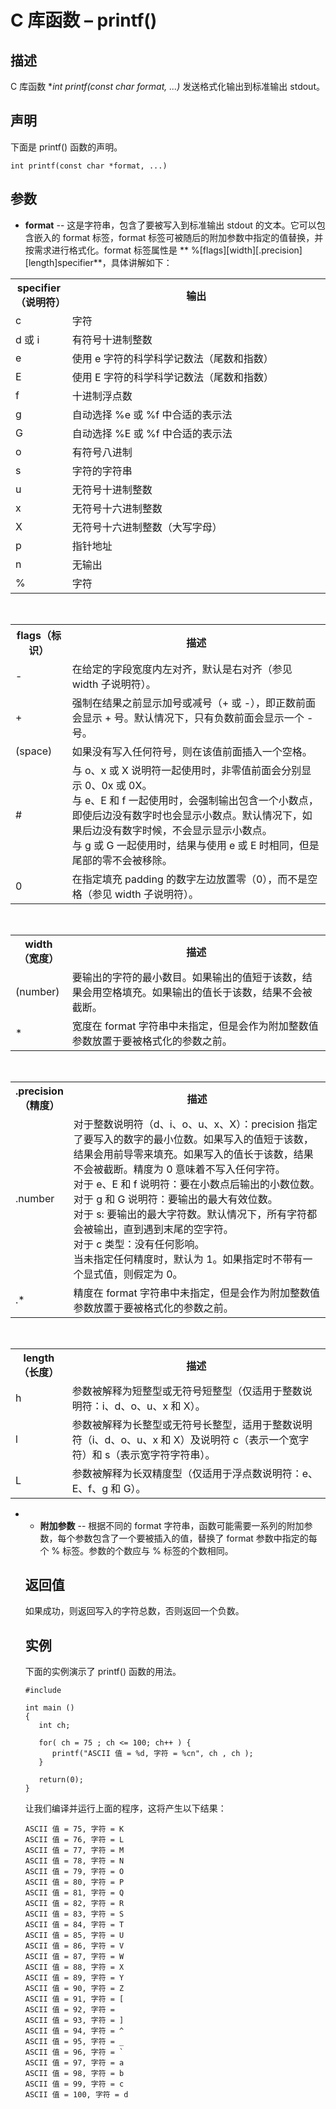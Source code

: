 # C 库函数 – printf()


## 描述

C 库函数 **int printf(const char *format, ...)** 发送格式化输出到标准输出 stdout。

## 声明

下面是 printf() 函数的声明。

    int printf(const char *format, ...)

## 参数

* **format** \-- 这是字符串，包含了要被写入到标准输出 stdout 的文本。它可以包含嵌入的 format 标签，format 标签可被随后的附加参数中指定的值替换，并按需求进行格式化。format 标签属性是 ** %[flags][width][.precision][length]specifier**，具体讲解如下：

</li> </ul> <table class="reference notranslate"> <tr><th style="width:18%">specifier（说明符）</th><th>输出</th></tr> <tr><td>c</td><td>字符</td></tr> <tr><td>d 或 i</td><td>有符号十进制整数</td></tr> <tr><td>e</td><td>使用 e 字符的科学科学记数法（尾数和指数）</td></tr> <tr><td>E</td><td>使用 E 字符的科学科学记数法（尾数和指数）</td></tr> <tr><td>f</td><td>十进制浮点数</td></tr> <tr><td>g</td><td>自动选择 %e 或 %f 中合适的表示法</td></tr> <tr><td>G</td><td>自动选择 %E 或 %f 中合适的表示法</td></tr> <tr><td>o</td><td>有符号八进制</td></tr> <tr><td>s</td><td>字符的字符串</td></tr> <tr><td>u</td><td>无符号十进制整数</td></tr> <tr><td>x</td><td>无符号十六进制整数</td></tr> <tr><td>X</td><td>无符号十六进制整数（大写字母）</td></tr> <tr><td>p</td><td>指针地址</td></tr> <tr><td>n</td><td>无输出</td></tr> <tr><td>%</td><td>字符</td></tr> </table> <br/> <table class="reference notranslate"> <tr><th style="width:18%">flags（标识）</th><th>描述</th></tr> <tr><td>-</td><td>在给定的字段宽度内左对齐，默认是右对齐（参见 width 子说明符）。</td></tr> <tr><td>+</td><td>强制在结果之前显示加号或减号（+ 或 -），即正数前面会显示 + 号。默认情况下，只有负数前面会显示一个 - 号。</td></tr> <tr><td>(space)</td><td>如果没有写入任何符号，则在该值前面插入一个空格。</td></tr> <tr><td>#</td><td>与 o、x 或 X 说明符一起使用时，非零值前面会分别显示 0、0x 或 0X。<br/> 与 e、E 和 f 一起使用时，会强制输出包含一个小数点，即使后边没有数字时也会显示小数点。默认情况下，如果后边没有数字时候，不会显示显示小数点。<br/> 与 g 或 G 一起使用时，结果与使用 e 或 E 时相同，但是尾部的零不会被移除。</td></tr> <tr><td>0</td><td>在指定填充 padding 的数字左边放置零（0），而不是空格（参见 width 子说明符）。</td></tr> </table> <br/> <table class="reference notranslate"> <tr><th style="width:18%">width（宽度）</th><th>描述</th></tr> <tr><td>(number)</td><td>要输出的字符的最小数目。如果输出的值短于该数，结果会用空格填充。如果输出的值长于该数，结果不会被截断。</td></tr> <tr><td>*</td><td>宽度在 format 字符串中未指定，但是会作为附加整数值参数放置于要被格式化的参数之前。</td></tr> </table> <br/> <table class="reference notranslate"> <tr><th style="width:18%">.precision（精度）</th><th>描述</th></tr> <tr><td>.number</td><td>对于整数说明符（d、i、o、u、x、X）：precision 指定了要写入的数字的最小位数。如果写入的值短于该数，结果会用前导零来填充。如果写入的值长于该数，结果不会被截断。精度为 0 意味着不写入任何字符。<br/> 对于 e、E 和 f 说明符：要在小数点后输出的小数位数。<br/> 对于 g 和 G 说明符：要输出的最大有效位数。<br/> 对于 s: 要输出的最大字符数。默认情况下，所有字符都会被输出，直到遇到末尾的空字符。<br/> 对于 c 类型：没有任何影响。<br/> 当未指定任何精度时，默认为 1。如果指定时不带有一个显式值，则假定为 0。</td></tr> <tr><td>.*</td><td>精度在 format 字符串中未指定，但是会作为附加整数值参数放置于要被格式化的参数之前。</td></tr> </table> <br/> <table class="reference notranslate"> <tr><th style="width:18%">length（长度）</th><th>描述</th></tr> <tr><td>h</td><td>参数被解释为短整型或无符号短整型（仅适用于整数说明符：i、d、o、u、x 和 X）。</td></tr> <tr><td>l</td><td>参数被解释为长整型或无符号长整型，适用于整数说明符（i、d、o、u、x 和 X）及说明符 c（表示一个宽字符）和 s（表示宽字符字符串）。</td></tr> <tr><td>L</td><td>参数被解释为长双精度型（仅适用于浮点数说明符：e、E、f、g 和 G）。</td></tr> </table> <ul class="list"> <li>

* **附加参数** \-- 根据不同的 format 字符串，函数可能需要一系列的附加参数，每个参数包含了一个要被插入的值，替换了 format 参数中指定的每个 % 标签。参数的个数应与 % 标签的个数相同。

## 返回值

如果成功，则返回写入的字符总数，否则返回一个负数。

## 实例

下面的实例演示了 printf() 函数的用法。

    #include 

    int main ()
    {
       int ch;

       for( ch = 75 ; ch <= 100; ch++ ) {
          printf("ASCII 值 = %d, 字符 = %cn", ch , ch );
       }

       return(0);
    }

让我们编译并运行上面的程序，这将产生以下结果：

    ASCII 值 = 75, 字符 = K
    ASCII 值 = 76, 字符 = L
    ASCII 值 = 77, 字符 = M
    ASCII 值 = 78, 字符 = N
    ASCII 值 = 79, 字符 = O
    ASCII 值 = 80, 字符 = P
    ASCII 值 = 81, 字符 = Q
    ASCII 值 = 82, 字符 = R
    ASCII 值 = 83, 字符 = S
    ASCII 值 = 84, 字符 = T
    ASCII 值 = 85, 字符 = U
    ASCII 值 = 86, 字符 = V
    ASCII 值 = 87, 字符 = W
    ASCII 值 = 88, 字符 = X
    ASCII 值 = 89, 字符 = Y
    ASCII 值 = 90, 字符 = Z
    ASCII 值 = 91, 字符 = [
    ASCII 值 = 92, 字符 =
    ASCII 值 = 93, 字符 = ]
    ASCII 值 = 94, 字符 = ^
    ASCII 值 = 95, 字符 = _
    ASCII 值 = 96, 字符 = `
    ASCII 值 = 97, 字符 = a
    ASCII 值 = 98, 字符 = b
    ASCII 值 = 99, 字符 = c
    ASCII 值 = 100, 字符 = d